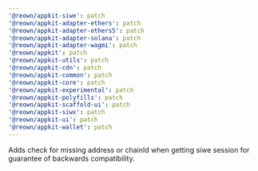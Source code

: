 ```yaml
---
'@reown/appkit-siwe': patch
'@reown/appkit-adapter-ethers': patch
'@reown/appkit-adapter-ethers5': patch
'@reown/appkit-adapter-solana': patch
'@reown/appkit-adapter-wagmi': patch
'@reown/appkit': patch
'@reown/appkit-utils': patch
'@reown/appkit-cdn': patch
'@reown/appkit-common': patch
'@reown/appkit-core': patch
'@reown/appkit-experimental': patch
'@reown/appkit-polyfills': patch
'@reown/appkit-scaffold-ui': patch
'@reown/appkit-siwx': patch
'@reown/appkit-ui': patch
'@reown/appkit-wallet': patch
---
```


Adds check for missing address or chainId when getting siwe session for guarantee of backwards compatibility.
